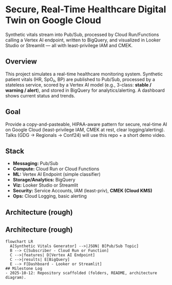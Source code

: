 # Secure, Real-Time Healthcare Digital Twin on Google Cloud

Synthetic vitals stream into Pub/Sub, processed by Cloud Run/Functions calling a Vertex AI endpoint, written to BigQuery, and visualized in Looker Studio or Streamlit — all with least-privilege IAM and CMEK.

## Overview
This project simulates a real-time healthcare monitoring system. Synthetic patient vitals (HR, SpO₂, BP) are published to Pub/Sub, processed by a stateless service, scored by a Vertex AI model (e.g., 3-class: **stable / warning / alert**), and stored in BigQuery for analytics/alerting. A dashboard shows current status and trends.

## Goal
Provide a copy-and-pasteable, HIPAA-aware pattern for secure, real-time AI on Google Cloud (least-privilege IAM, CMEK at rest, clear logging/alerting). Talks (GDG → Regionals → Conf24) will use this repo + a short demo video.

## Stack
- **Messaging:** Pub/Sub  
- **Compute:** Cloud Run or Cloud Functions  
- **ML:** Vertex AI Endpoint (simple classifier)  
- **Storage/Analytics:** BigQuery  
- **Viz:** Looker Studio or Streamlit  
- **Security:** Service Accounts, IAM (least-priv), **CMEK (Cloud KMS)**  
- **Ops:** Cloud Logging, basic alerting
## Architecture (rough)

## Architecture (rough)

```mermaid
flowchart LR
  A[Synthetic Vitals Generator] -->|JSON| B[Pub/Sub Topic]
  B --> C[Subscriber - Cloud Run or Function]
  C -->|features| D[Vertex AI Endpoint]
  C -->|results| E[BigQuery]
  E --> F[Dashboard - Looker or Streamlit]
## Milestone Log
- 2025-10-12: Repository scaffolded (folders, README, architecture diagram).  
